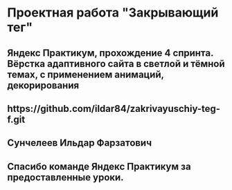 <h1>Проектная работа "Закрывающий тег"</h1>
<h2>Яндекс Практикум, прохождение 4 спринта. Вёрстка адаптивного сайта в светлой и тёмной темах, с применением анимаций, декорирования</h2>
<h2>https://github.com/ildar84/zakrivayuschiy-teg-f.git</h2>
<h2>Сунчелеев Ильдар Фарзатович</h2>
<h2>Спасибо команде Яндекс Практикум за предоставленные уроки.</h2>